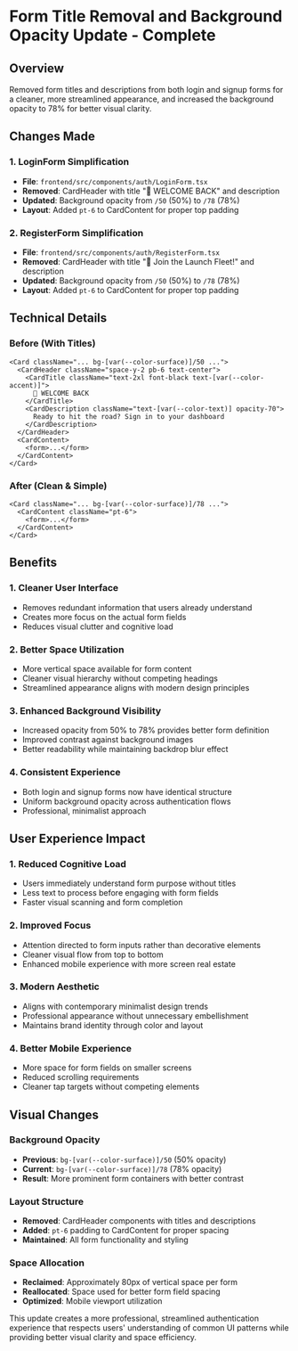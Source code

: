 # Form Title Removal and Background Opacity Update - Complete

## Overview
Removed form titles and descriptions from both login and signup forms for a cleaner, more streamlined appearance, and increased the background opacity to 78% for better visual clarity.

## Changes Made

### 1. LoginForm Simplification
- **File**: `frontend/src/components/auth/LoginForm.tsx`
- **Removed**: CardHeader with title "🚀 WELCOME BACK" and description
- **Updated**: Background opacity from `/50` (50%) to `/78` (78%)
- **Layout**: Added `pt-6` to CardContent for proper top padding

### 2. RegisterForm Simplification
- **File**: `frontend/src/components/auth/RegisterForm.tsx`
- **Removed**: CardHeader with title "🚛 Join the Launch Fleet!" and description
- **Updated**: Background opacity from `/50` (50%) to `/78` (78%)
- **Layout**: Added `pt-6` to CardContent for proper top padding

## Technical Details

### Before (With Titles)
```tsx
<Card className="... bg-[var(--color-surface)]/50 ...">
  <CardHeader className="space-y-2 pb-6 text-center">
    <CardTitle className="text-2xl font-black text-[var(--color-accent)]">
      🚀 WELCOME BACK
    </CardTitle>
    <CardDescription className="text-[var(--color-text)] opacity-70">
      Ready to hit the road? Sign in to your dashboard
    </CardDescription>
  </CardHeader>
  <CardContent>
    <form>...</form>
  </CardContent>
</Card>
```

### After (Clean & Simple)
```tsx
<Card className="... bg-[var(--color-surface)]/78 ...">
  <CardContent className="pt-6">
    <form>...</form>
  </CardContent>
</Card>
```

## Benefits

### 1. Cleaner User Interface
- Removes redundant information that users already understand
- Creates more focus on the actual form fields
- Reduces visual clutter and cognitive load

### 2. Better Space Utilization
- More vertical space available for form content
- Cleaner visual hierarchy without competing headings
- Streamlined appearance aligns with modern design principles

### 3. Enhanced Background Visibility
- Increased opacity from 50% to 78% provides better form definition
- Improved contrast against background images
- Better readability while maintaining backdrop blur effect

### 4. Consistent Experience
- Both login and signup forms now have identical structure
- Uniform background opacity across authentication flows
- Professional, minimalist approach

## User Experience Impact

### 1. Reduced Cognitive Load
- Users immediately understand form purpose without titles
- Less text to process before engaging with form fields
- Faster visual scanning and form completion

### 2. Improved Focus
- Attention directed to form inputs rather than decorative elements
- Cleaner visual flow from top to bottom
- Enhanced mobile experience with more screen real estate

### 3. Modern Aesthetic
- Aligns with contemporary minimalist design trends
- Professional appearance without unnecessary embellishment
- Maintains brand identity through color and layout

### 4. Better Mobile Experience
- More space for form fields on smaller screens
- Reduced scrolling requirements
- Cleaner tap targets without competing elements

## Visual Changes

### Background Opacity
- **Previous**: `bg-[var(--color-surface)]/50` (50% opacity)
- **Current**: `bg-[var(--color-surface)]/78` (78% opacity)
- **Result**: More prominent form containers with better contrast

### Layout Structure
- **Removed**: CardHeader components with titles and descriptions
- **Added**: `pt-6` padding to CardContent for proper spacing
- **Maintained**: All form functionality and styling

### Space Allocation
- **Reclaimed**: Approximately 80px of vertical space per form
- **Reallocated**: Space used for better form field spacing
- **Optimized**: Mobile viewport utilization

This update creates a more professional, streamlined authentication experience that respects users' understanding of common UI patterns while providing better visual clarity and space efficiency.
